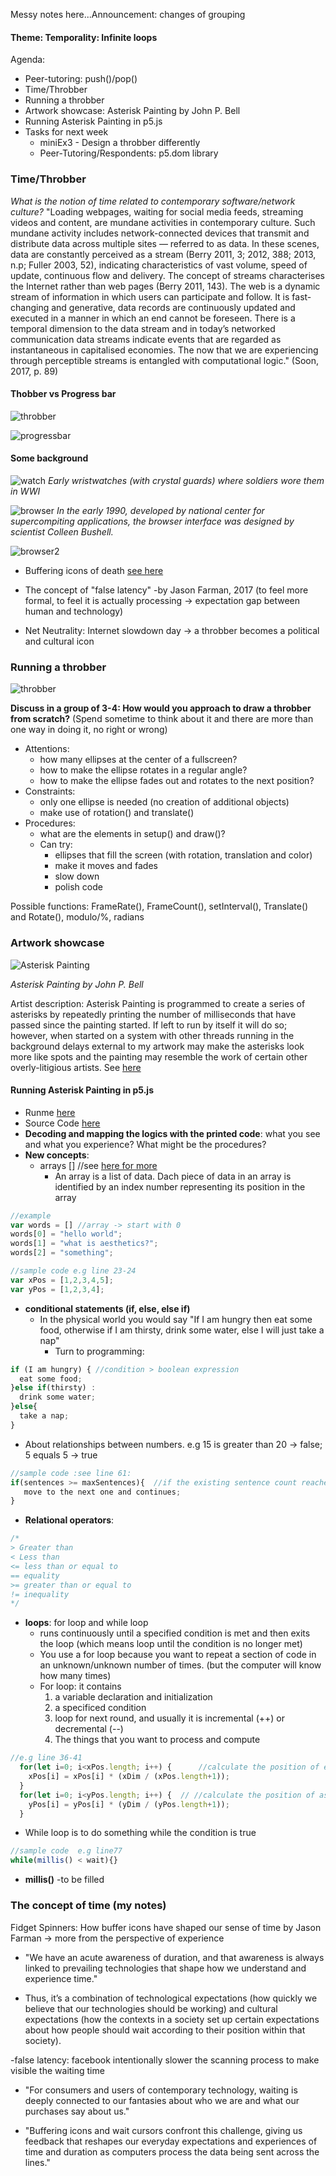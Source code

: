 Messy notes here...Announcement: changes of grouping

#### Theme: Temporality: Infinite loops

Agenda:
- Peer-tutoring: push()/pop()
- Time/Throbber
- Running a throbber
- Artwork showcase: Asterisk Painting by John P. Bell
- Running Asterisk Painting in p5.js
- Tasks for next week
  - miniEx3 - Design a throbber differently
  - Peer-Tutoring/Respondents: p5.dom library

### Time/Throbber

*What is the notion of time related to contemporary software/network culture?*
"Loading webpages, waiting for social media feeds, streaming videos and content, are mundane activities in contemporary culture. Such mundane activity includes network-connected devices that transmit and distribute data across multiple sites — referred to as data. In these scenes, data are constantly perceived as a stream (Berry 2011, 3; 2012, 388; 2013, n.p; Fuller 2003, 52), indicating characteristics of vast  volume, speed of update, continuous flow and delivery. The concept of streams characterises the Internet rather than web pages (Berry 2011, 143). The web is a dynamic stream of information in which users can participate and follow. It is fast-changing and generative, data records are continuously updated and executed in a manner in which an end cannot be foreseen. There is a temporal dimension to the data stream and in today’s networked communication data streams indicate events that are regarded as instantaneous in capitalised economies. The now that we are experiencing through perceptible streams is entangled with computational logic."  (Soon, 2017, p. 89)

#### Thobber vs Progress bar

![throbber](http://softwarestudies.projects.cavi.au.dk/images/9/99/Animatedthrobber.gif)

![progressbar](https://bash.cyberciti.biz/uploads/bashwiki/thumb/0/00/Shell-progress-bar.png/550px-Shell-progress-bar.png)

#### Some background
![watch](https://github.com/AUAP/AP2018/blob/master/class03/watch.png)
*Early wristwatches (with crystal guards) where soldiers wore them in WWI*

![browser](https://github.com/AUAP/AP2018/blob/master/class03/browser1.png)
*In the early 1990, developed by national center for supercompiting applications, the browser interface was designed by scientist Colleen Bushell.*

![browser2](https://github.com/AUAP/AP2018/blob/master/class03/browser2.png)

- Buffering icons of death [see here](https://mashable.com/2017/07/12/buffering-icons-ranked/#4FSuDdS21Oqr)

- The concept of "false latency"  -by Jason Farman, 2017 (to feel more formal, to feel it is actually processing -> expectation gap between human and technology)

- Net Neutrality: Internet slowdown day -> a throbber becomes a political and cultural icon

### Running a throbber
![throbber](https://github.com/AUAP/AP2018/blob/master/class03/throbber.gif)

**Discuss in a group of 3-4: How would you approach to draw a throbber from scratch?** (Spend sometime to think about it and there are more than one way in doing it, no right or wrong)
- Attentions:
  - how many ellipses at the center of a fullscreen?
  - how to make the ellipse rotates in a regular angle? 
  - how to make the ellipse fades out and rotates to the next position? 
- Constraints:
  - only one ellipse is needed (no creation of additional objects)
  - make use of rotation() and translate()
- Procedures:
  - what are the elements in setup() and draw()?
  - Can try:
    - ellipses that fill the screen (with rotation, translation and color)
    - make it moves and fades
    - slow down
    - polish code
  
Possible functions: FrameRate(), FrameCount(), setInterval(), Translate() and Rotate(), modulo/%, radians

### Artwork showcase
![Asterisk Painting](http://www.johnpbell.com/wp-content/uploads/2018/01/asterisk_painting-300x188.jpg)

*Asterisk Painting by John P. Bell*

Artist description: Asterisk Painting is programmed to create a series of asterisks by repeatedly printing the number of milliseconds that have passed since the painting started. If left to run by itself it will do so; however, when started on a system with other threads running in the background delays external to my artwork may make the asterisks look more like spots and the painting may resemble the work of certain other overly-litigious artists.
See [here](http://www.johnpbell.com/asterisk-painting/)

#### Running Asterisk Painting in p5.js
- Runme [here](https://rawgit.com/AUAP/AP2018/master/class03/sketch03/index.html)
- Source Code [here](https://github.com/AUAP/AP2018/blob/master/class03/sketch03/sketch03.js)
- **Decoding and mapping the logics with the printed code**: what you see and what you experience? What might be the procedures?
- **New concepts**:  
  - arrays []   //see [here for more](https://p5js.org/examples/arrays-array.html)
    - An array is a list of data. Dach piece of data in an array is identified by an index number representing its position in the array
```javascript
//example
var words = [] //array -> start with 0
words[0] = "hello world";
words[1] = "what is aesthetics?";
words[2] = "something";
```
```javascript
//sample code e.g line 23-24
var xPos = [1,2,3,4,5]; 
var yPos = [1,2,3,4];
```
  - **conditional statements  (if, else, else if)**
    - In the physical world you would say "If I am hungry then eat some food, otherwise if I am thirsty, drink some water, else I will just take a nap"
      - Turn to programming:
```javascript
if (I am hungry) { //condition > boolean expression
  eat some food;
}else if(thirsty) :
  drink some water;
}else{
  take a nap;
}
```
  - About relationships between numbers. e.g 15 is greater than 20 -> false; 5 equals 5 -> true
```javascript
//sample code :see line 61: 
if(sentences >= maxSentences){  //if the existing sentence count reaches the max sentence of a asterisk painting
   move to the next one and continues;
}
```
  - **Relational operators**:
```javascript
/*
> Greater than
< Less than
<= less than or equal to 
== equality
>= greater than or equal to
!= inequality
*/
``` 
  - **loops**: for loop and while loop 
    - runs continuously until a specified condition is met and then exits the loop (which means loop until the condition is no longer met)
    - You use a for loop because you want to repeat a section of code in an unknown/unknown number of times. (but the computer will know how many times)
    - For loop: it contains 
      1. a variable declaration and initialization 
      2. a specificed condition
      3. loop for next round, and usually it is incremental (++) or decremental (--)
      4. The things that you want to process and compute
```javascript
//e.g line 36-41
  for(let i=0; i<xPos.length; i++) {      //calculate the position of each asterisk horizontally in terms of array
    xPos[i] = xPos[i] * (xDim / (xPos.length+1));
  }
  for(let i=0; i<yPos.length; i++) {  // //calculate the position of asterisk vertically in terms of array
    yPos[i] = yPos[i] * (yDim / (yPos.length+1));
  }
```
  - While loop is to do something while the condition is true
```javascript
//sample code  e.g line77
while(millis() < wait){} 
```
- **millis()**
  -to be filled

### The concept of time (my notes)

Fidget Spinners: How buffer icons have shaped our sense of time by Jason Farman
-> more from the perspective of experience

- "We have an acute awareness of duration, and that awareness is always linked to prevailing technologies that shape how we understand and experience time."

- Thus, it’s a combination of technological expectations (how quickly we believe that our technologies should be working) and cultural expectations (how the contexts in a society set up certain expectations about how people should wait according to their position within that society).

-false latency: facebook intentionally slower the scanning process to make visible the waiting time 

- "For consumers and users of contemporary technology, waiting is deeply connected to our fantasies about who we are and what our purchases say about us."

- "Buffering icons and wait cursors confront this challenge, giving us feedback that reshapes our everyday expectations and experiences of time and duration as computers process the data being sent across the lines."
